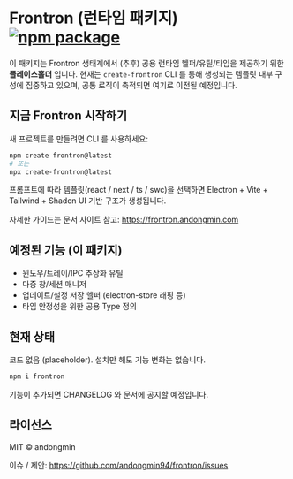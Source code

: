 # Frontron (런타임 패키지) <a href="https://npmjs.com/package/frontron"><img src="https://img.shields.io/npm/v/frontron" alt="npm package"></a>

이 패키지는 Frontron 생태계에서 (추후) 공용 런타임 헬퍼/유틸/타입을 제공하기 위한 **플레이스홀더** 입니다. 현재는 `create-frontron` CLI 를 통해 생성되는 템플릿 내부 구성에 집중하고 있으며, 공통 로직이 축적되면 여기로 이전될 예정입니다.

## 지금 Frontron 시작하기

새 프로젝트를 만들려면 CLI 를 사용하세요:

```bash
npm create frontron@latest
# 또는
npx create-frontron@latest
```

프롬프트에 따라 템플릿(react / next / ts / swc)을 선택하면 Electron + Vite + Tailwind + Shadcn UI 기반 구조가 생성됩니다.

자세한 가이드는 문서 사이트 참고: https://frontron.andongmin.com

## 예정된 기능 (이 패키지)

- 윈도우/트레이/IPC 추상화 유틸
- 다중 창/세션 매니저
- 업데이트/설정 저장 헬퍼 (electron-store 래핑 등)
- 타입 안정성을 위한 공용 Type 정의

## 현재 상태

코드 없음 (placeholder). 설치만 해도 기능 변화는 없습니다.

```bash
npm i frontron
```

기능이 추가되면 CHANGELOG 와 문서에 공지할 예정입니다.

## 라이선스

MIT © andongmin

이슈 / 제안: https://github.com/andongmin94/frontron/issues
